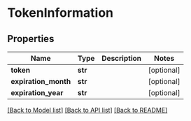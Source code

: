 # TokenInformation

## Properties
Name | Type | Description | Notes
------------ | ------------- | ------------- | -------------
**token** | **str** |  | [optional] 
**expiration_month** | **str** |  | [optional] 
**expiration_year** | **str** |  | [optional] 

[[Back to Model list]](../README.md#documentation-for-models) [[Back to API list]](../README.md#documentation-for-api-endpoints) [[Back to README]](../README.md)


